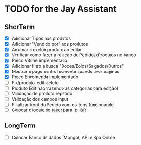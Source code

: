 # TODO for the Jay Assistant

## ShorTerm 
- [x] Adicionar Tipos nos produtos
- [x] Adicionar "Vendido por" nos produtos
- [x] Arrumar o excluir produto ao editar
- [X] Verificar como fazer a relação de PedidosxProdutos no banco
- [X] Preco Vitrine implementado
- [X] Adicionar filtro a busca "Doces/Bolos/Salgados/Outros"
- [X] Mostrar o page control somente quando tiver paginas
- [X] Preco Encomenda implementado
- [ ] Fix/produto-edit-delete
- [ ] Produto Edit não trazendo as categorias para edição!
- [ ] Validação de produto repetido
- [ ] Validação dos campos input
- [ ] Finalizar front do Pedido com os itens funcionando
- [ ] Colocar o locale do faker para 'pt-BR'

## LongTerm
- [ ] Colocar Banco de dados (Mongo), API e Spa Online